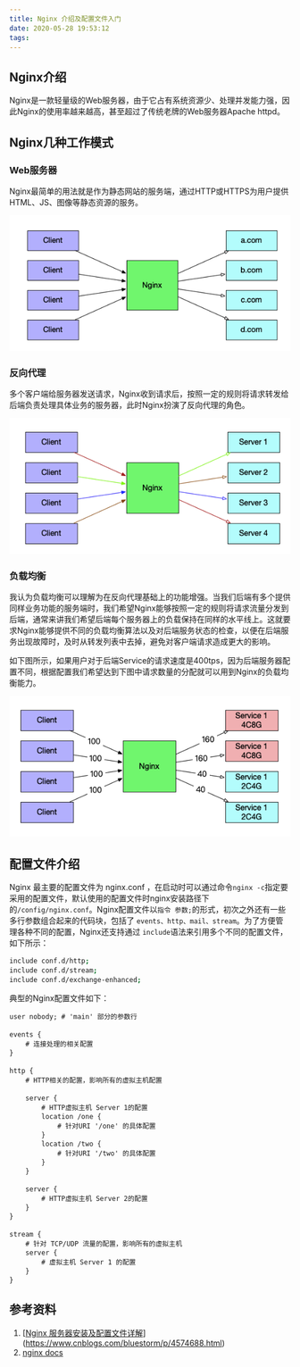 ```yaml
---
title: Nginx 介绍及配置文件入门
date: 2020-05-28 19:53:12
tags:
---
```





## Nginx介绍

Nginx是一款轻量级的Web服务器，由于它占有系统资源少、处理并发能力强，因此Nginx的使用率越来越高，甚至超过了传统老牌的Web服务器Apache httpd。

## Nginx几种工作模式

### Web服务器

Nginx最简单的用法就是作为静态网站的服务端，通过HTTP或HTTPS为用户提供HTML、JS、图像等静态资源的服务。

![image-20200526133029186](20200520-nginx-configuration/image-20200526133029186.png)

### 反向代理

多个客户端给服务器发送请求，Nginx收到请求后，按照一定的规则将请求转发给后端负责处理具体业务的服务器，此时Nginx扮演了反向代理的角色。

![image-20200526131522421](20200520-nginx-configuration/image-20200526131522421.png)

### 负载均衡

我认为负载均衡可以理解为在反向代理基础上的功能增强。当我们后端有多个提供同样业务功能的服务端时，我们希望Nginx能够按照一定的规则将请求流量分发到后端，通常来讲我们希望后端每个服务器上的负载保持在同样的水平线上。这就要求Nginx能够提供不同的负载均衡算法以及对后端服务状态的检查，以便在后端服务出现故障时，及时从转发列表中去掉，避免对客户端请求造成更大的影响。

如下图所示，如果用户对于后端Service的请求速度是400tps，因为后端服务器配置不同，根据配置我们希望达到下图中请求数量的分配就可以用到Nginx的负载均衡能力。

![image-20200527080928412](20200520-nginx-configuration/image-20200527080928412.png)

## 配置文件介绍

Nginx 最主要的配置文件为 nginx.conf ，在启动时可以通过命令`nginx -c`指定要采用的配置文件，默认使用的配置文件时nginx安装路径下的`/config/nginx.conf`。Nginx配置文件以`指令 参数;`的形式，初次之外还有一些多行参数组合起来的代码块，包括了 `events、http、mail、stream`。为了方便管理各种不同的配置，Nginx还支持通过 `include`语法来引用多个不同的配置文件，如下所示：

```sh
include conf.d/http;
include conf.d/stream;
include conf.d/exchange-enhanced;
```

典型的Nginx配置文件如下：

```nginx
user nobody; # 'main' 部分的参数行

events {
    # 连接处理的相关配置
}

http {
    # HTTP相关的配置，影响所有的虚拟主机配置

    server {
        # HTTP虚拟主机 Server 1的配置
        location /one {
            # 针对URI '/one' 的具体配置
        }
        location /two {
            # 针对URI '/two' 的具体配置
        }
    } 
    
    server {
        # HTTP虚拟主机 Server 2的配置
    }
}

stream {
    # 针对 TCP/UDP 流量的配置，影响所有的虚拟主机
    server {
        # 虚拟主机 Server 1 的配置
    }
}
```

## 参考资料

1. [[Nginx 服务器安装及配置文件详解](https://www.cnblogs.com/bluestorm/p/4574688.html)](https://www.cnblogs.com/bluestorm/p/4574688.html)
2. [nginx docs](https://docs.nginx.com/nginx/admin-guide/basic-functionality/runtime-control/)

